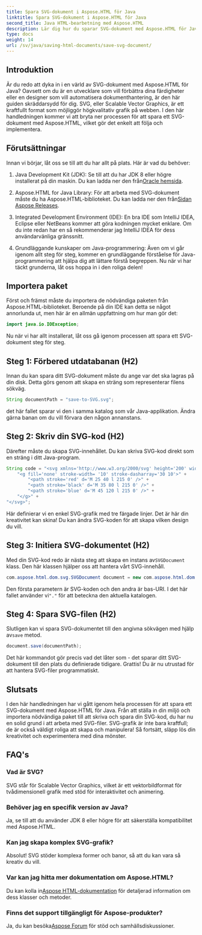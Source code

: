 ```yaml
---
title: Spara SVG-dokument i Aspose.HTML för Java
linktitle: Spara SVG-dokument i Aspose.HTML för Java
second_title: Java HTML-bearbetning med Aspose.HTML
description: Lär dig hur du sparar SVG-dokument med Aspose.HTML för Java med denna enkla steg-för-steg-guide fullpackad med exempel.
type: docs
weight: 14
url: /sv/java/saving-html-documents/save-svg-document/
---
```

## Introduktion
Är du redo att dyka in i en värld av SVG-dokument med Aspose.HTML för Java? Oavsett om du är en utvecklare som vill förbättra dina färdigheter eller en designer som vill automatisera dokumenthantering, är den här guiden skräddarsydd för dig. SVG, eller Scalable Vector Graphics, är ett kraftfullt format som möjliggör högkvalitativ grafik på webben. I den här handledningen kommer vi att bryta ner processen för att spara ett SVG-dokument med Aspose.HTML, vilket gör det enkelt att följa och implementera.
## Förutsättningar
Innan vi börjar, låt oss se till att du har allt på plats. Här är vad du behöver:
1.  Java Development Kit (JDK): Se till att du har JDK 8 eller högre installerat på din maskin. Du kan ladda ner den från[Oracle hemsida](https://www.oracle.com/java/technologies/javase-jdk11-downloads.html).
  
2.  Aspose.HTML for Java Library: För att arbeta med SVG-dokument måste du ha Aspose.HTML-biblioteket. Du kan ladda ner den från[Sidan Aspose Releases](https://releases.aspose.com/html/java/).
3. Integrated Development Environment (IDE): En bra IDE som IntelliJ IDEA, Eclipse eller NetBeans kommer att göra kodningen mycket enklare. Om du inte redan har en så rekommenderar jag IntelliJ IDEA för dess användarvänliga gränssnitt.
4. Grundläggande kunskaper om Java-programmering: Även om vi går igenom allt steg för steg, kommer en grundläggande förståelse för Java-programmering att hjälpa dig att lättare förstå begreppen.
Nu när vi har täckt grunderna, låt oss hoppa in i den roliga delen!
## Importera paket
Först och främst måste du importera de nödvändiga paketen från Aspose.HTML-biblioteket. Beroende på din IDE kan detta se något annorlunda ut, men här är en allmän uppfattning om hur man gör det:
```java
import java.io.IOException;
```

Nu när vi har allt installerat, låt oss gå igenom processen att spara ett SVG-dokument steg för steg.
## Steg 1: Förbered utdatabanan (H2)
Innan du kan spara ditt SVG-dokument måste du ange var det ska lagras på din disk. Detta görs genom att skapa en sträng som representerar filens sökväg.
```java
String documentPath = "save-to-SVG.svg";
```
det här fallet sparar vi den i samma katalog som vår Java-applikation. Ändra gärna banan om du vill förvara den någon annanstans.
## Steg 2: Skriv din SVG-kod (H2)
Därefter måste du skapa SVG-innehållet. Du kan skriva SVG-kod direkt som en sträng i ditt Java-program.
```java
String code = "<svg xmlns='http://www.w3.org/2000/svg' height='200' width='300'>" +
    "<g fill='none' stroke-width= '10' stroke-dasharray='30 10'>" +
        "<path stroke='red' d='M 25 40 l 215 0' />" +
        "<path stroke='black' d='M 35 80 l 215 0' />" +
        "<path stroke='blue' d='M 45 120 l 215 0' />" +
    "</g>" +
"</svg>";
```
Här definierar vi en enkel SVG-grafik med tre färgade linjer. Det är här din kreativitet kan skina! Du kan ändra SVG-koden för att skapa vilken design du vill.
## Steg 3: Initiera SVG-dokumentet (H2)
 Med din SVG-kod redo är nästa steg att skapa en instans av`SVGDocument` klass. Den här klassen hjälper oss att hantera vårt SVG-innehåll.
```java
com.aspose.html.dom.svg.SVGDocument document = new com.aspose.html.dom.svg.SVGDocument(code, ".");
```
 Den första parametern är SVG-koden och den andra är bas-URI. I det här fallet använder vi`"."` för att beteckna den aktuella katalogen.
## Steg 4: Spara SVG-filen (H2)
 Slutligen kan vi spara SVG-dokumentet till den angivna sökvägen med hjälp av`save` metod.
```java
document.save(documentPath);
```
Det här kommandot gör precis vad det låter som - det sparar ditt SVG-dokument till den plats du definierade tidigare. Grattis! Du är nu utrustad för att hantera SVG-filer programmatiskt.
## Slutsats
I den här handledningen har vi gått igenom hela processen för att spara ett SVG-dokument med Aspose.HTML för Java. Från att ställa in din miljö och importera nödvändiga paket till att skriva och spara din SVG-kod, du har nu en solid grund i att arbeta med SVG-filer. SVG-grafik är inte bara kraftfull; de är också väldigt roliga att skapa och manipulera! Så fortsätt, släpp lös din kreativitet och experimentera med dina mönster.
## FAQ's
### Vad är SVG?
SVG står för Scalable Vector Graphics, vilket är ett vektorbildformat för tvådimensionell grafik med stöd för interaktivitet och animering.
### Behöver jag en specifik version av Java?
Ja, se till att du använder JDK 8 eller högre för att säkerställa kompatibilitet med Aspose.HTML.
### Kan jag skapa komplex SVG-grafik?
Absolut! SVG stöder komplexa former och banor, så att du kan vara så kreativ du vill.
### Var kan jag hitta mer dokumentation om Aspose.HTML?
 Du kan kolla in[Aspose HTML-dokumentation](https://reference.aspose.com/html/java/) för detaljerad information om dess klasser och metoder.
### Finns det support tillgängligt för Aspose-produkter?
 Ja, du kan besöka[Aspose Forum](https://forum.aspose.com/c/html/29) för stöd och samhällsdiskussioner.